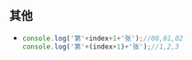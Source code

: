 ## 其他
* ```js
  console.log('第'+index+1+'张');//00,01,02
  console.log('第'+(index+1)+'张');//1,2,3
  ```